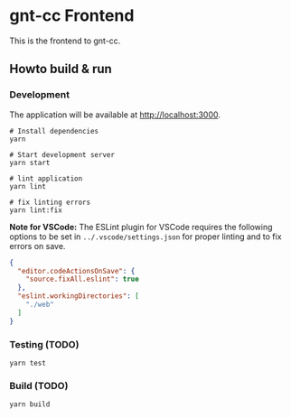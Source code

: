 # gnt-cc Frontend

This is the frontend to gnt-cc.

## Howto build & run

### Development

The application will be available at [http://localhost:3000](http://localhost:3000).

```shell
# Install dependencies
yarn

# Start development server
yarn start

# lint application
yarn lint

# fix linting errors
yarn lint:fix
```

**Note for VSCode:** The ESLint plugin for VSCode requires the following options to be set in `../.vscode/settings.json` for proper linting and to fix errors on save.

```json
{
  "editor.codeActionsOnSave": {
    "source.fixAll.eslint": true
  },
  "eslint.workingDirectories": [
    "./web"
  ]
}
```

### Testing (TODO)

```shell
yarn test
```

### Build (TODO)

```shell
yarn build
```

